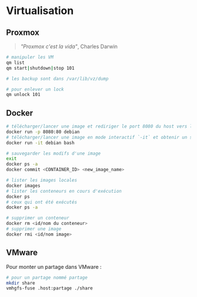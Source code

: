# Virtualisation

## Proxmox

> *"Proxmox c'est la vida"*, Charles Darwin

```bash
# manipuler les VM
qm list
qm start|shutdown|stop 101

# les backup sont dans /var/lib/vz/dump

# pour enlever un lock
qm unlock 101
```

## Docker

```bash
# télécharger/lancer une image et rediriger le port 8080 du host vers le 80 du guest
docker run -p 8080:80 debian
# télécharger/lancer une image en mode interactif `-it` et obtenir un shell
docker run -it debian bash

# sauvegarder les modifs d'une image
exit
docker ps -a
docker commit <CONTAINER_ID> <new_image_name>

# lister les images locales
docker images
# lister les conteneurs en cours d'exécution
docker ps
# ceux qui ont été exécutés
docker ps -a

# supprimer un conteneur
docker rm <id/nom du conteneur>
# supprimer une image
docker rmi <id/nom image>
```

## VMware

Pour monter un partage dans VMware :
```bash
# pour un partage nommé partage
mkdir share
vmhgfs-fuse .host:partage ./share
```
